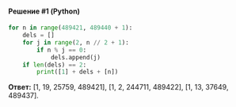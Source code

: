 #### Решение #1 (Python)

```python
for n in range(489421, 489440 + 1):
	dels = []
	for j in range(2, n // 2 + 1):
		if n % j == 0:
			dels.append(j)
	if len(dels) == 2:
		print([1] + dels + [n])
```

**Ответ:** [1, 19, 25759, 489421], [1, 2, 244711, 489422], [1, 13, 37649, 489437].
